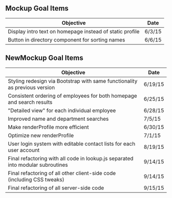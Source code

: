 Mockup Goal Items
-----------------
Objective | Date
--------- | ----
Display intro text on homepage instead of static profile | 6/3/15
Button in directory component for sorting names | 6/6/15

NewMockup Goal Items
--------------------
Objective | Date
--------- | ----
Styling redesign via Bootstrap with same functionality as previous version | 6/19/15
Consistent ordering of employees for both homepage and search results | 6/25/15
"Detailed view" for each individual employee | 6/28/15
Improved name and department searches | 7/5/15
Make renderProfile more efficient | 6/30/15
Optimize new renderProfile | 7/1/15
User login system with editable contact lists for each user account | 8/19/15
Final refactoring with all code in lookup.js separated into modular subroutines | 9/14/15
Final refactoring of all other client-side code (including CSS tweaks) | 9/14/15
Final refactoring of all server-side code | 9/15/15